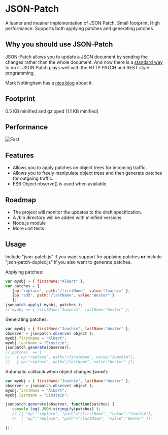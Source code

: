 JSON-Patch
==========

A leaner and meaner implementation of JSON Patch. Small footprint. High performance.
Supports both applying patches and generating patches.

## Why you should use JSON-Patch

JSON-Patch allows you to update a JSON document by sending the changes rather than the whole document. 
And now there is a [standard way](http://tools.ietf.org/html/draft-ietf-appsawg-json-patch-10) to do it. JSON Patch plays well with the HTTP PATCH and
REST style programming.

Mark Nottingham has a [nice blog]( http://www.mnot.net/blog/2012/09/05/patch) about it.

## Footprint
0.5 KB minified and gzipped (1.1 KB minified)

## Performance
![Fast](http://www.rebelslounge.com/res/jsonpatch/chart2.png)


## Features
* Allows you to apply patches on object trees for incoming traffic.
* Allows you to freely manipulate object trees and then generate patches for outgoing traffic.
* ES6 Object.observe() is used when available

## Roadmap

* The project will monitor the updates to the draft specification.
* A /bin directory will be added with minified versions
* Node.js module
* More unit tests

## Usage

Include "json-patch.js" if you want support for applying patches **or**
include "json-patch-duplex.js" if you also want to generate patches.

Applying patches:
```js
var myobj = { firstName:"Albert" };
var patches = [
   {op:"replace", path:"/firstName", value:"Joachim" },
   {op:"add", path:"/lastName", value:"Wester" }
   ];
jsonpatch.apply( myobj, patches );
// myobj == { firstName:"Joachim", lastName:"Wester" };
```
Generating patches:
```js
var myobj = { firstName:"Joachim", lastName:"Wester" };
observer = jsonpatch.observe( object );
myobj.firstName = "Albert";
myobj.lastName = "Einstein";
jsonpatch.generate(observer);
// patches  == [
//   { op:"replace", path="/firstName", value:"Joachim"},
//   { op:"replace", path="/lastName", value:"Wester" }];
```

Automatic callback when object changes (wow!):
```js
var myobj = { firstName:"Joachim", lastName:"Wester" };
observer = jsonpatch.observe( object );
myobj.firstName = "Albert";
myobj.lastName = "Einstein";

jsonpatch.generate(observer, function(patches) {
   console.log( JSON.stringify(patches) );
   // [{ "op":"replace", "path"="/firstName", "value":"Joachim"},
   //  { "op":"replace", "path"="/lastName", "value":"Wester" }]

});
